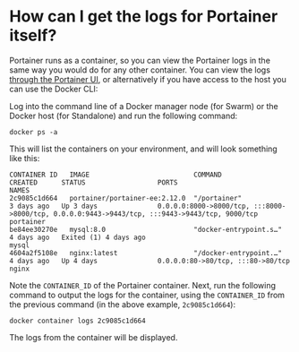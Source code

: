 # How can I get the logs for Portainer itself?

Portainer runs as a container, so you can view the Portainer logs in the same way you would do for any other container. You can view the logs [through the Portainer UI](../../user/docker/containers/logs.md), or alternatively if you have access to the host you can use the Docker CLI:

Log into the command line of a Docker manager node (for Swarm) or the Docker host (for Standalone) and run the following command:

```
docker ps -a
```

This will list the containers on your environment, and will look something like this:

```
CONTAINER ID   IMAGE                          COMMAND                  CREATED      STATUS                  PORTS                                                                                            NAMES
2c9085c1d664   portainer/portainer-ee:2.12.0  "/portainer"             3 days ago   Up 3 days               0.0.0.0:8000->8000/tcp, :::8000->8000/tcp, 0.0.0.0:9443->9443/tcp, :::9443->9443/tcp, 9000/tcp   portainer
be84ee30270e   mysql:8.0                      "docker-entrypoint.s…"   4 days ago   Exited (1) 4 days ago                                                                                                    mysql
4604a2f5108e   nginx:latest                   "/docker-entrypoint.…"   4 days ago   Up 4 days               0.0.0.0:80->80/tcp, :::80->80/tcp                                                                nginx
```

Note the `CONTAINER_ID` of the Portainer container. Next, run the following command to output the logs for the container, using the `CONTAINER_ID` from the previous command (in the above example, `2c9085c1d664`):

```
docker container logs 2c9085c1d664
```

The logs from the container will be displayed.
